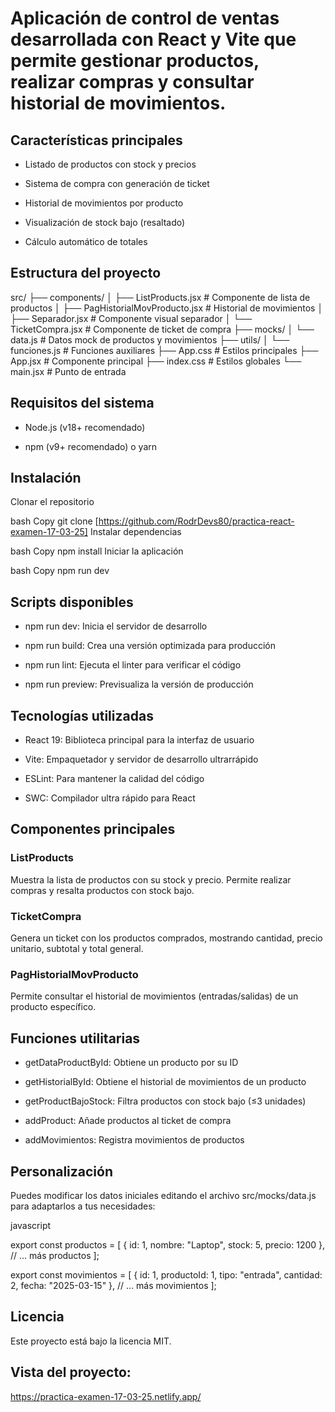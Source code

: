 # Aplicación de control de ventas desarrollada con React y Vite que permite gestionar productos, realizar compras y consultar historial de movimientos.

## Características principales

- Listado de productos con stock y precios

- Sistema de compra con generación de ticket

- Historial de movimientos por producto

- Visualización de stock bajo (resaltado)

- Cálculo automático de totales

## Estructura del proyecto

src/
├── components/
│ ├── ListProducts.jsx # Componente de lista de productos
│ ├── PagHistorialMovProducto.jsx # Historial de movimientos
│ ├── Separador.jsx # Componente visual separador
│ └── TicketCompra.jsx # Componente de ticket de compra
├── mocks/
│ └── data.js # Datos mock de productos y movimientos
├── utils/
│ └── funciones.js # Funciones auxiliares
├── App.css # Estilos principales
├── App.jsx # Componente principal
├── index.css # Estilos globales
└── main.jsx # Punto de entrada

## Requisitos del sistema

- Node.js (v18+ recomendado)

- npm (v9+ recomendado) o yarn

## Instalación

Clonar el repositorio

bash
Copy
git clone [https://github.com/RodrDevs80/practica-react-examen-17-03-25]
Instalar dependencias

bash
Copy
npm install
Iniciar la aplicación

bash
Copy
npm run dev

## Scripts disponibles

- npm run dev: Inicia el servidor de desarrollo

- npm run build: Crea una versión optimizada para producción

- npm run lint: Ejecuta el linter para verificar el código

- npm run preview: Previsualiza la versión de producción

## Tecnologías utilizadas

- React 19: Biblioteca principal para la interfaz de usuario

- Vite: Empaquetador y servidor de desarrollo ultrarrápido

- ESLint: Para mantener la calidad del código

- SWC: Compilador ultra rápido para React

## Componentes principales

### ListProducts

Muestra la lista de productos con su stock y precio. Permite realizar compras y resalta productos con stock bajo.

### TicketCompra

Genera un ticket con los productos comprados, mostrando cantidad, precio unitario, subtotal y total general.

### PagHistorialMovProducto

Permite consultar el historial de movimientos (entradas/salidas) de un producto específico.

## Funciones utilitarias

- getDataProductById: Obtiene un producto por su ID

- getHistorialById: Obtiene el historial de movimientos de un producto

- getProductBajoStock: Filtra productos con stock bajo (≤3 unidades)

- addProduct: Añade productos al ticket de compra

- addMovimientos: Registra movimientos de productos

## Personalización

Puedes modificar los datos iniciales editando el archivo src/mocks/data.js para adaptarlos a tus necesidades:

javascript

export const productos = [
{ id: 1, nombre: "Laptop", stock: 5, precio: 1200 },
// ... más productos
];

export const movimientos = [
{ id: 1, productoId: 1, tipo: "entrada", cantidad: 2, fecha: "2025-03-15" },
// ... más movimientos
];

## Licencia

Este proyecto está bajo la licencia MIT.

## Vista del proyecto:

https://practica-examen-17-03-25.netlify.app/
